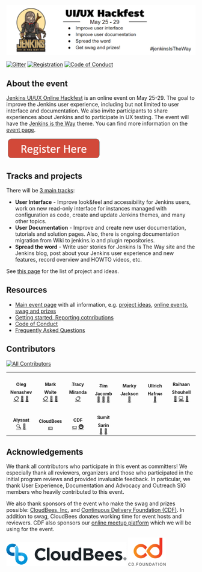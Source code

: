 [![Hackfest Image](./img/README_header_top.png)](https://www.jenkins.io/events/online-hackfest/2020-uiux/)

[![Gitter](https://badges.gitter.im/jenkinsci/hackfest.svg)](https://gitter.im/jenkinsci/hackfest?utm_source=badge&utm_medium=badge&utm_campaign=pr-badge)
[![Registration](https://img.shields.io/badge/register-here-blue)](https://forms.gle/MrkASJagxNvdXBbdA)
[![Code of Conduct](https://img.shields.io/badge/%E2%9D%A4-code%20of%20conduct-lightgrey.svg)](https://www.jenkins.io/project/conduct/)


## About the event

[Jenkins UI/UX Online Hackfest](https://www.jenkins.io/events/online-hackfest/2020-uiux/) is an online event on May 25-29.
The goal to improve the Jenkins user experience, including but not limited to user interface and documentation.
We also invite participants to share experiences about Jenkins and to participate in UX testing.
The event will have the [Jenkins is the Way](https://www.jenkins.io/blog/2020/04/30/jenkins-is-the-way/) theme.
You can find more information on the [event page](https://www.jenkins.io/events/online-hackfest/2020-uiux/).

[![Register](./img/register-button-small.png)](https://forms.gle/MrkASJagxNvdXBbdA)

## Tracks and projects

There will be [3 main tracks](https://www.jenkins.io/events/online-hackfest/2020-uiux/#tracks-and-project-ideas):

* **User Interface** - Improve look&feel and accessibility for Jenkins users, work on new read-only interface for instances managed with configuration as code, create and update Jenkins themes, and many other topics.
* **User Documentation** - Improve and create new user documentation, tutorials and solution pages. Also, there is ongoing documentation migration from Wiki to jenkins.io and plugin repositories.
* **Spread the word** - Write user stories for Jenkins Is The Way site and the Jenkins blog, post about your Jenkins user experience and new features, record overview and HOWTO videos, etc.

See [this page](https://www.jenkins.io/events/online-hackfest/2020-uiux/#tracks-and-project-ideas) for the list of project and ideas.

## Resources

* [Main event page](https://www.jenkins.io/events/online-hackfest/2020-uiux/) with all information, e.g. 
  [project ideas](https://www.jenkins.io/events/online-hackfest/2020-uiux/#tracks-and-project-ideas),
  [online events](https://www.jenkins.io/events/online-hackfest/2020-uiux/#online-events),
  [swag and prizes](https://www.jenkins.io/events/online-hackfest/2020-uiux/#swag-and-prizes)
* [Getting started, Reporting cotnributions](./CONTRIBUTING.md)
* [Code of Conduct](https://www.jenkins.io/project/conduct/)
* [Frequently Asked Questions](https://www.jenkins.io/events/online-hackfest/2020-uiux/faq/)

## Contributors

<!-- ALL-CONTRIBUTORS-BADGE:START - Do not remove or modify this section -->
[![All Contributors](https://img.shields.io/badge/all_contributors-11-orange.svg?style=flat-square)](#contributors-)
<!-- ALL-CONTRIBUTORS-BADGE:END --> 

<!-- ALL-CONTRIBUTORS-LIST:START - Do not remove or modify this section -->
<!-- prettier-ignore-start -->
<!-- markdownlint-disable -->
<table>
  <tr>
    <td align="center"><a href="https://github.com/oleg-nenashev"><img src="https://avatars0.githubusercontent.com/u/3000480?v=4" width="100px;" alt=""/><br /><sub><b>Oleg Nenashev</b></sub></a><br /><a href="#eventOrganizing-oleg-nenashev" title="Event Organizing">📋</a> <a href="#talk-oleg-nenashev" title="Talks">📢</a> <a href="https://github.com/jenkinsci/ui-ux-hackfest-2020/commits?author=oleg-nenashev" title="Documentation">📖</a></td>
    <td align="center"><a href="https://jenkins.io/blog/authors/markewaite/"><img src="https://avatars2.githubusercontent.com/u/156685?v=4" width="100px;" alt=""/><br /><sub><b>Mark Waite</b></sub></a><br /><a href="#eventOrganizing-MarkEWaite" title="Event Organizing">📋</a> <a href="#talk-MarkEWaite" title="Talks">📢</a> <a href="https://github.com/jenkinsci/ui-ux-hackfest-2020/pulls?q=is%3Apr+reviewed-by%3AMarkEWaite" title="Reviewed Pull Requests">👀</a></td>
    <td align="center"><a href="https://tracymiranda.com"><img src="https://avatars2.githubusercontent.com/u/5173122?v=4" width="100px;" alt=""/><br /><sub><b>Tracy Miranda</b></sub></a><br /><a href="#eventOrganizing-tracymiranda" title="Event Organizing">📋</a></td>
    <td align="center"><a href="https://github.com/timja"><img src="https://avatars3.githubusercontent.com/u/21194782?v=4" width="100px;" alt=""/><br /><sub><b>Tim Jacomb</b></sub></a><br /><a href="https://github.com/jenkinsci/ui-ux-hackfest-2020/pulls?q=is%3Apr+reviewed-by%3Atimja" title="Reviewed Pull Requests">👀</a> <a href="#ideas-timja" title="Ideas, Planning, & Feedback">🤔</a> <a href="#talk-timja" title="Talks">📢</a></td>
    <td align="center"><a href="https://twitter.com/markyjackson5"><img src="https://avatars2.githubusercontent.com/u/16655670?v=4" width="100px;" alt=""/><br /><sub><b>Marky Jackson</b></sub></a><br /><a href="https://github.com/jenkinsci/ui-ux-hackfest-2020/pulls?q=is%3Apr+reviewed-by%3Amarkyjackson-taulia" title="Reviewed Pull Requests">👀</a></td>
    <td align="center"><a href="http://www.cs.hm.edu/die_fakultaet/ansprechpartner/professoren/hafner/index.de.html"><img src="https://avatars2.githubusercontent.com/u/503338?v=4" width="100px;" alt=""/><br /><sub><b>Ullrich Hafner</b></sub></a><br /><a href="#talk-uhafner" title="Talks">📢</a></td>
    <td align="center"><a href="https://github.com/res0nance"><img src="https://avatars3.githubusercontent.com/u/31362124?v=4" width="100px;" alt=""/><br /><sub><b>Raihaan Shouhell</b></sub></a><br /><a href="https://github.com/jenkinsci/ui-ux-hackfest-2020/commits?author=res0nance" title="Documentation">📖</a> <a href="https://github.com/jenkinsci/ui-ux-hackfest-2020/commits?author=res0nance" title="Code">💻</a> <a href="https://github.com/jenkinsci/ui-ux-hackfest-2020/pulls?q=is%3Apr+reviewed-by%3Ares0nance" title="Reviewed Pull Requests">👀</a></td>
  </tr>
  <tr>
    <td align="center"><a href="https://github.com/alyssat"><img src="https://avatars1.githubusercontent.com/u/15133103?v=4" width="100px;" alt=""/><br /><sub><b>Alyssat</b></sub></a><br /><a href="#fundingFinding-alyssat" title="Funding Finding">🔍</a> <a href="#talk-alyssat" title="Talks">📢</a></td>
    <td align="center"><a href="https://www.cloudbees.com/"><img src="https://avatars3.githubusercontent.com/u/235526?v=4" width="100px;" alt=""/><br /><sub><b>CloudBees</b></sub></a><br /><a href="#financial-CloudBees" title="Financial">💵</a></td>
    <td align="center"><a href="https://cd.foundation"><img src="https://avatars0.githubusercontent.com/u/47642222?v=4" width="100px;" alt=""/><br /><sub><b>CDF</b></sub></a><br /><a href="#financial-cdfoundation" title="Financial">💵</a> <a href="#infra-cdfoundation" title="Infrastructure (Hosting, Build-Tools, etc)">🚇</a></td>
    <td align="center"><a href="https://github.com/stellargo"><img src="https://avatars0.githubusercontent.com/u/27735438?v=4" width="100px;" alt=""/><br /><sub><b>Sumit Sarin</b></sub></a><br /><a href="https://github.com/jenkinsci/ui-ux-hackfest-2020/commits?author=stellargo" title="Documentation">📖</a> <a href="#tool-stellargo" title="Tools">🔧</a></td>
  </tr>
</table>

<!-- markdownlint-enable -->
<!-- prettier-ignore-end -->
<!-- ALL-CONTRIBUTORS-LIST:END -->

## Acknowledgements

We thank all contributors who participate in this event as committers!
We especially thank all reviewers, organizers and those who participated in the initial program reviews and provided invaluable feedback.
In particular, we thank User Experience, Documentation and Advocacy and Outreach SIG members who heavily contributed to this event.

We also thank sponsors of the event who make the swag and prizes possible:
[CloudBees, Inc.](https://www.cloudbees.com/) and
[Continuous Delivery Foundation (CDF)](https://cd.foundation/).
In addition to swag, CloudBees donates working time for event hosts and reviewers.
CDF also sponsors our [online meetup platform](https://www.jenkins.io/events/online-meetup) which we will be using for the event.

[![CloudBees Logo](./img/cloudbees-logo.png)](https://www.cloudbees.com/)
[![CDF Logo](./img/cdf.png)](https://cd.foundation/)
